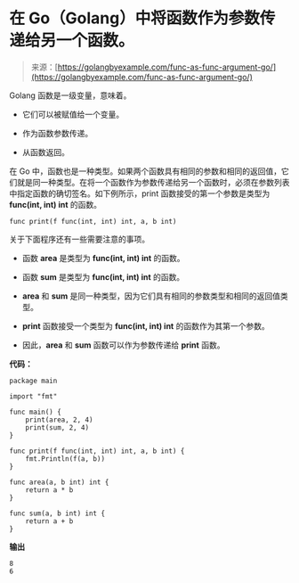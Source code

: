 <!--yml

分类：未分类。

日期：2024-10-13 06:10:57

-->

# 在 Go（Golang）中将函数作为参数传递给另一个函数。

> 来源：[https://golangbyexample.com/func-as-func-argument-go/](https://golangbyexample.com/func-as-func-argument-go/)

Golang 函数是一级变量，意味着。

+   它们可以被赋值给一个变量。

+   作为函数参数传递。

+   从函数返回。

在 Go 中，函数也是一种类型。如果两个函数具有相同的参数和相同的返回值，它们就是同一种类型。在将一个函数作为参数传递给另一个函数时，必须在参数列表中指定函数的确切签名。如下例所示，print 函数接受的第一个参数是类型为 **func(int, int) int** 的函数。

```
func print(f func(int, int) int, a, b int)
```

关于下面程序还有一些需要注意的事项。

+   函数 **area** 是类型为 **func(int, int) int** 的函数。

+   函数 **sum** 是类型为 **func(int, int) int** 的函数。

+   **area** 和 **sum** 是同一种类型，因为它们具有相同的参数类型和相同的返回值类型。

+   **print** 函数接受一个类型为 **func(int, int) int** 的函数作为其第一个参数。

+   因此，**area** 和 **sum** 函数可以作为参数传递给 **print** 函数。

**代码：**

```
package main

import "fmt"

func main() {
    print(area, 2, 4)
    print(sum, 2, 4)
}

func print(f func(int, int) int, a, b int) {
    fmt.Println(f(a, b))
}

func area(a, b int) int {
    return a * b
}

func sum(a, b int) int {
    return a + b
}
```

**输出**

```
8
6
```
